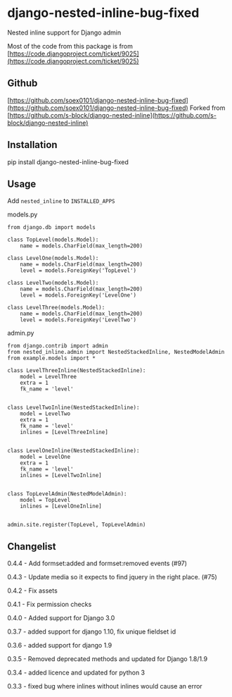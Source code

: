 django-nested-inline-bug-fixed
==============================

Nested inline support for Django admin

Most of the code from this package is from [https://code.djangoproject.com/ticket/9025](https://code.djangoproject.com/ticket/9025)

Github
------

[https://github.com/soex0101/django-nested-inline-bug-fixed](https://github.com/soex0101/django-nested-inline-bug-fixed)
Forked from 
[https://github.com/s-block/django-nested-inline](https://github.com/s-block/django-nested-inline)


Installation
------------

pip install django-nested-inline-bug-fixed


Usage
-----

Add `nested_inline` to `INSTALLED_APPS`

models.py

    from django.db import models

    class TopLevel(models.Model):
        name = models.CharField(max_length=200)

    class LevelOne(models.Model):
        name = models.CharField(max_length=200)
        level = models.ForeignKey('TopLevel')

    class LevelTwo(models.Model):
        name = models.CharField(max_length=200)
        level = models.ForeignKey('LevelOne')

    class LevelThree(models.Model):
        name = models.CharField(max_length=200)
        level = models.ForeignKey('LevelTwo')


admin.py

    from django.contrib import admin
    from nested_inline.admin import NestedStackedInline, NestedModelAdmin
    from example.models import *

    class LevelThreeInline(NestedStackedInline):
        model = LevelThree
        extra = 1
        fk_name = 'level'


    class LevelTwoInline(NestedStackedInline):
        model = LevelTwo
        extra = 1
        fk_name = 'level'
        inlines = [LevelThreeInline]


    class LevelOneInline(NestedStackedInline):
        model = LevelOne
        extra = 1
        fk_name = 'level'
        inlines = [LevelTwoInline]


    class TopLevelAdmin(NestedModelAdmin):
        model = TopLevel
        inlines = [LevelOneInline]


    admin.site.register(TopLevel, TopLevelAdmin)



Changelist
----------

0.4.4 - Add formset:added and formset:removed events (#97)

0.4.3 - Update media so it expects to find jquery in the right place. (#75)

0.4.2 - Fix assets

0.4.1 - Fix permission checks

0.4.0 - Added support for Django 3.0

0.3.7 - added support for django 1.10, fix unique fieldset id

0.3.6 - added support for django 1.9

0.3.5 - Removed deprecated methods and updated for Django 1.8/1.9

0.3.4 - added licence and updated for python 3

0.3.3 - fixed bug where inlines without inlines would cause an error
